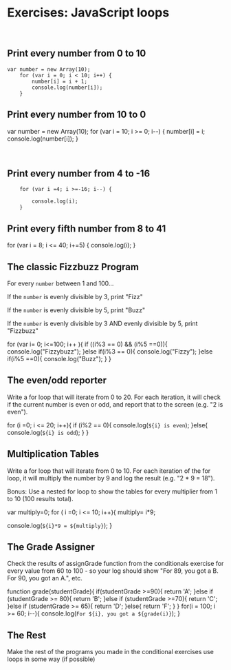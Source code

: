 

# Exercises: JavaScript loops

<br>

## Print every number from 0 to 10

    var number = new Array(10);
        for (var i = 0; i < 10; i++) {
            number[i] = i + 1; 
            console.log(number[i]);
        }


## Print every number from 10 to 0
   var number = new Array(10);
        for (var i = 10; i >= 0; i--) {
            number[i] = i; 
            console.log(number[i]);
        }

<br>

## Print every number from 4 to -16


        for (var i =4; i >=-16; i--) {
        
            console.log(i);
        }


## Print every fifth number from 8 to 41


for (var i = 8; i <= 40; i+=5) {
         console.log(i);
        }
        

## The classic Fizzbuzz Program

For every `number` between 1 and 100...

If the `number` is evenly divisible by 3, print "Fizz"

If the `number` is evenly divisible by 5, print "Buzz"

If the `number` is evenly divisible by 3 AND evenly divisible by 5, print "Fizzbuzz"

for (var i= 0; i<=100; i++ ){
  if ((i%3 == 0) && (i%5 ==0)){
    console.log("Fizzybuzz");
  }else if(i%3 == 0){
  console.log("Fizzy");
  }else if(i%5 ==0){
console.log("Buzz");
  }
}


## The even/odd reporter

Write a for loop that will iterate from 0 to 20. For each iteration, it will check if the current number is even or odd, and report that to the screen (e.g. "2 is even").

for (i =0; i <= 20; i++){
if (i%2 == 0){
  console.log(`${i} is even`);
}else{
    console.log(`${i} is odd`);
  }
}

## Multiplication Tables

Write a for loop that will iterate from 0 to 10. For each iteration of the for loop, it will multiply the number by 9 and log the result (e.g. "2 * 9 = 18").

Bonus: Use a nested for loop to show the tables for every multiplier from 1 to 10 (100 results total).

var multiply=0; 
for ( i =0; i <= 10; i++){
  multiply= i*9;  

  console.log(`${i}*9 = ${multiply}`);
}

## The Grade Assigner

Check the results of assignGrade function from the conditionals exercise for every value from 60 to 100 - so your log should show "For 89, you got a B. For 90, you got an A.", etc.

function grade(studentGrade){
 if(studentGrade >=90){
   return 'A';
  }else if (studentGrade >= 80){
     return 'B';
   }else if (studentGrade >=70){
       return 'C';
       }else if (studentGrade >= 65){
         return 'D';
         }else{
          return 'F';
         }
       }
for(i = 100; i >= 60; i--){
 console.log(`For ${i}, you got a ${grade(i)}`);
}

## The Rest

Make the rest of the programs you made in the conditional exercises use loops in some way (if possible)
